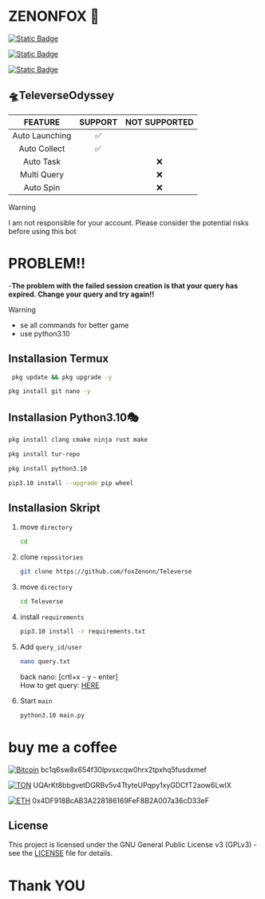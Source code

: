 # ZENONFOX 🦊

[![Static Badge](https://img.shields.io/badge/Telegram-Channel-Link?style=for-the-badge&logo=Telegram&logoColor=white&logoSize=auto&color=blue)](https://t.me/zzenonFox)

[![Static Badge](https://img.shields.io/badge/Telegram-Chat-yes?style=for-the-badge&logo=Telegram&logoColor=white&logoSize=auto&color=blue)](https://t.me/zzzenonfox)

[![Static Badge](https://img.shields.io/badge/Telegram-Bot-yes?style=for-the-badge&logo=Telegram&logoColor=white&logoSize=auto&color=blue)](https://t.me/TeleverseOdyssey_bot/game?startapp=i_JoR6W0-n_squad-np_cIjOpi)

## 🛸TeleverseOdyssey  
|                      FEATURE                    | SUPPORT | NOT SUPPORTED |
|:--------------------------------------------------:|:---------:|:---------:|
|                   Auto Launching                   |     ✅     |  
|                      Auto Collect                       |     ✅     ||
|                        Auto Task                        |           |❌|
|                        Multi Query                       |           |❌|
|                        Auto Spin                        |           |❌|

> [!WARNING]
> I am not responsible for your account. Please consider the potential risks before using this bot

# PROBLEM!! #

-**The problem with the failed session creation is that your query has expired. 
Change your query and try again!!**


> [!WARNING]
> - se all commands for better game
> - use python3.10

## **Installasion Termux**
  ```sh
   pkg update && pkg upgrade -y
   ```
   ```sh
   pkg install git nano -y
   ````
   
## **Installasion Python3.10🎭**
   ```sh
   pkg install clang cmake ninja rust make
   ```
   ```sh
   pkg install tur-repo
   ```
   ```sh
   pkg install python3.10
   ```
   ```sh
   pip3.10 install --upgrade pip wheel
   ```
  
## **Installasion Skript** 

1. move `directory`
   ```sh
   cd
   
1. clone `repositories`
   ```sh
   git clone https://github.com/foxZenonn/Televerse

2. move `directory`
   ```sh
   cd Televerse
   ```
5. install `requirements`
   ```sh
   pip3.10 install -r requirements.txt
   ```
6. Add `query_id/user`
   ```sh
   nano query.txt
   ```
    back nano: [crtl+x - y - enter]       
   How to get query: [HERE](https://t.me/zzenonFox/13)
   
8. Start `main`
   ```sh
   python3.10 main.py
   ```
   
# buy me a coffee
[![Bitcoin](https://img.shields.io/badge/Bitcoin-FF9900?logo=bitcoin&logoColor=white)](#)
bc1q6sw8x654f30lpvsxcqw0hrx2tpxhq5fusdxmef

[![TON](https://img.shields.io/badge/Ton-2288CB?logo=ton&logoColor=white)](#)
UQArKt8bbgvetDGRBv5v4TtyteUPqpy1xyGDCfT2aow6LwIX

[![ETH](https://img.shields.io/badge/Ethereum-2288CB?logo=ethereum&logoColor=white)](#)
0x4DF918BcAB3A228186169FeF8B2A007a36cD33eF

## License
This project is licensed under the GNU General Public License v3 (GPLv3) - see the [LICENSE](LICENSE) file for details.


# Thank YOU #
